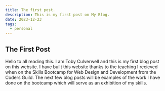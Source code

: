 ```yaml
---
title: The first post.
description: This is my first post on My Blog.
date: 2023-12-23
tags:
  - personal
---
```


## The First Post

Hello to all reading this. I am Toby Culverwell and this is my first blog post on this website. I have built this website thanks to the teaching I recieved when on the Skills Bootcamp for Web Design and Development from the Coders Guild. The next few blog posts will be examples of the work I have done on the bootcamp which will serve as an exhibition of my skills.

